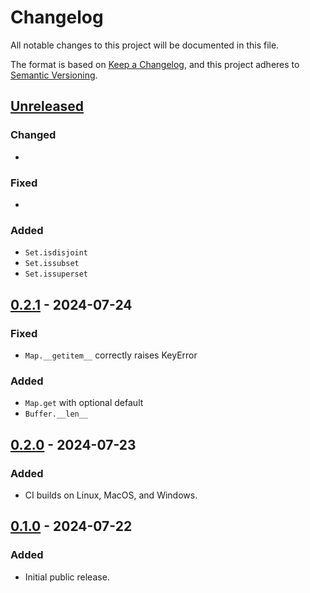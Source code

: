 # Changelog
All notable changes to this project will be documented in this file.

The format is based on [Keep a Changelog](https://keepachangelog.com/en/1.0.0/),
and this project adheres to [Semantic Versioning](https://semver.org/spec/v2.0.0.html).


## [Unreleased]
### Changed
-

### Fixed
-

### Added
- `Set.isdisjoint`
- `Set.issubset`
- `Set.issuperset`


## [0.2.1] - 2024-07-24
### Fixed
- `Map.__getitem__` correctly raises KeyError

### Added
- `Map.get` with optional default
- `Buffer.__len__`


## [0.2.0] - 2024-07-23
### Added
-  CI builds on Linux, MacOS, and Windows.


## [0.1.0] - 2024-07-22
### Added
-  Initial public release.


[Unreleased]: https://github.com/jfolz/ducer/compare/0.2.1...main
[0.2.1]: https://github.com/jfolz/ducer/compare/0.2.0...0.2.1
[0.2.0]: https://github.com/jfolz/ducer/compare/0.1...0.2.0
[0.1.0]: https://github.com/jfolz/ducer/releases/tag/0.1
